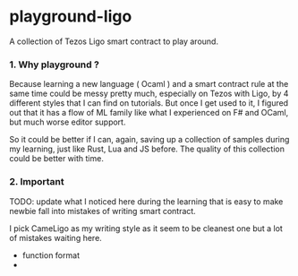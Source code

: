 # playground-ligo
A collection of Tezos Ligo smart contract to play around.

### 1. Why playground ?
Because learning a new language ( Ocaml ) and a smart contract rule at the same time could be messy pretty much, especially on Tezos with Ligo, by 4 different styles that I can find on tutorials. But once I get used to it, I figured out that it has a flow of ML family like what I experienced on F# and OCaml, but much worse editor support.

So it could be better if I can, again, saving up a collection of samples during my learning, just like Rust, Lua and JS before. The quality of this collection could be better with time.

### 2. Important
TODO: update what I noticed here during the learning that is easy to make newbie fall into mistakes of writing smart contract.

I pick CameLigo as my writing style as it seem to be cleanest one but a lot of mistakes waiting here.
- function format 
- 

